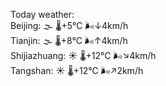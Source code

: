 Today weather:  
Beijing: 🌫  🌡️+5°C 🌬️↓4km/h  
Tianjin: 🌫  🌡️+8°C 🌬️↑4km/h  
Shijiazhuang: ☀️ 🌡️+12°C 🌬️↘4km/h  
Tangshan: ☀️ 🌡️+12°C 🌬️↗2km/h  
